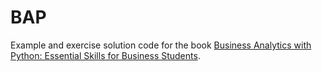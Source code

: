 # BAP

Example and exercise solution code for the book [Business Analytics with Python: Essential Skills for Business Students](https://www.koganpage.com/business-and-management/business-analytics-with-python-9781398617179).
